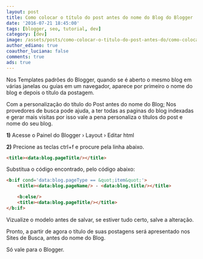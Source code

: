 ```yaml
---
layout: post
title: Como colocar o título do post antes do nome do Blog do Blogger
date: '2016-07-21 18:45:00'
tags: [blogger, seo, tutorial, dev]
category: [dev]
image: /assets/posts/como-colocar-o-titulo-do-post-antes-do/como-colocar-o-titulo-do-post-antes-do.jpg
author_ediano: true
coauthor_luciana: false
comments: true
ads: true
---
```


Nos Templates padrões do Blogger, quando se é aberto o mesmo blog em várias janelas ou guias em um navegador, aparece por primeiro o nome do blog e depois o título da postagem.

Com a personalização do título do Post antes do nome do Blog; Nos provedores de busca pode ajuda, a ter todas as paginas do blog indexadas e gerar mais visitas por isso vale a pena personaliza o títulos do post e nome do seu blog.

**1)** Acesse o Painel do Blogger › Layout › Editar html

**2)** Precione as teclas ctrl+f e procure pela linha abaixo.

```html
<title><data:blog.pageTitle/></title>
```

Substitua o código encontrado, pelo código abaixo:

```html
<b:if cond='data:blog.pageType == &quot;item&quot;'>
    <title><data:blog.pageName/> - <data:blog.title/></title>

    <b:else/>
    <title><data:blog.pageTitle/></title>
</b:if>
```

Vizualize o modelo antes de salvar, se estiver tudo certo, salve a alteração.

Pronto, a partir de agora o título de suas postagens será apresentado nos Sites de Busca, antes do nome do Blog.

Só vale para o Blogger.